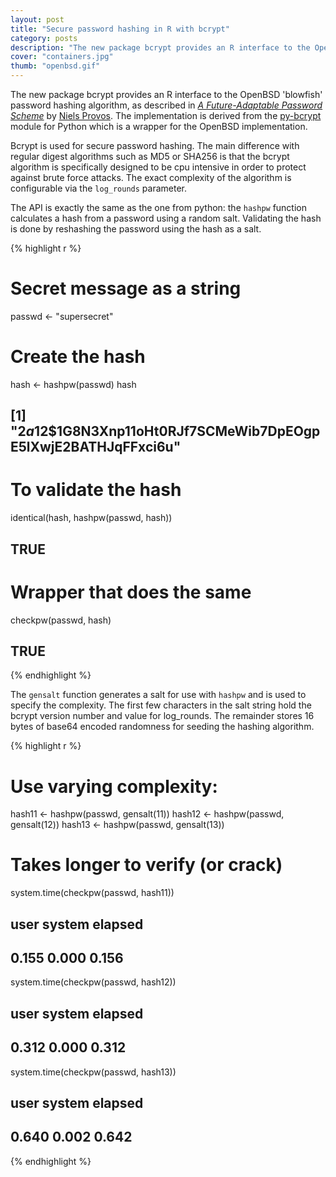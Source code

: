 ```yaml
---
layout: post
title: "Secure password hashing in R with bcrypt"
category: posts
description: "The new package bcrypt provides an R interface to the OpenBSD ‘blowfish’ password hashing algorithm, as described in A Future-Adaptable Password Scheme by Niels Provos. The implementation is derived from the py-bcrypt module for Python which is a wrapper for the OpenBSD implementation."
cover: "containers.jpg"
thumb: "openbsd.gif"
---
```


The new package bcrypt provides an R interface to the OpenBSD 'blowfish' password hashing algorithm, as described in [*A Future-Adaptable Password Scheme*](http://www.openbsd.org/papers/bcrypt-paper.pdf) by [Niels Provos](http://research.google.com/pubs/author1.html). The implementation is derived from the [py-bcrypt](https://pypi.python.org/pypi/py-bcrypt/) module for Python which is a wrapper for the OpenBSD implementation.

Bcrypt is used for secure password hashing. The main difference with regular digest algorithms such as MD5 or SHA256 is that the bcrypt algorithm is specifically designed to be cpu intensive in order to protect against brute force attacks. The exact complexity of the algorithm is configurable via the `log_rounds` parameter.

The API is exactly the same as the one from python: the `hashpw` function calculates a hash from a password using a random salt. Validating the hash is done by reshashing the password using the hash as a salt. 

{% highlight r %}
# Secret message as a string
passwd <- "supersecret"

# Create the hash
hash <- hashpw(passwd)
hash
## [1] "$2a$12$1G8N3Xnp11oHt0RJf7SCMeWib7DpEOgpE5lXwjE2BATHJqFFxci6u"

# To validate the hash
identical(hash, hashpw(passwd, hash))
## TRUE

# Wrapper that does the same
checkpw(passwd, hash)
## TRUE
{% endhighlight %} 

The `gensalt` function generates a salt for use with `hashpw` and is used to specify the complexity. The first few characters in the salt string hold the bcrypt version number and value for log_rounds. The remainder stores 16 bytes of base64 encoded randomness for seeding the hashing algorithm.

{% highlight r %}
# Use varying complexity:
hash11 <- hashpw(passwd, gensalt(11))
hash12 <- hashpw(passwd, gensalt(12))
hash13 <- hashpw(passwd, gensalt(13))

# Takes longer to verify (or crack)
system.time(checkpw(passwd, hash11))
##   user  system elapsed 
##  0.155   0.000   0.156 
system.time(checkpw(passwd, hash12))
##   user  system elapsed 
##  0.312   0.000   0.312 
system.time(checkpw(passwd, hash13))
##   user  system elapsed 
##  0.640   0.002   0.642
{% endhighlight %} 
